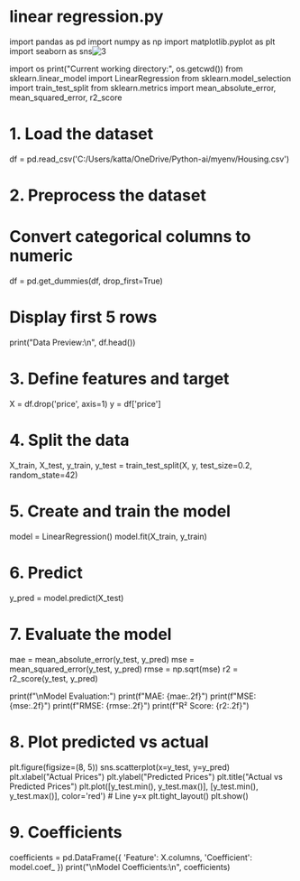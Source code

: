 # linear regression.py

import pandas as pd
import numpy as np
import matplotlib.pyplot as plt
import seaborn as sns![3](https://github.com/user-attachments/assets/72b3e65f-c389-49f4-b3f9-109da2e7c9c1)

import os
print("Current working directory:", os.getcwd())
from sklearn.linear_model import LinearRegression
from sklearn.model_selection import train_test_split
from sklearn.metrics import mean_absolute_error, mean_squared_error, r2_score

# 1. Load the dataset
df = pd.read_csv('C:/Users/katta/OneDrive/Python-ai/myenv/Housing.csv')

# 2. Preprocess the dataset
# Convert categorical columns to numeric
df = pd.get_dummies(df, drop_first=True)

# Display first 5 rows
print("Data Preview:\n", df.head())

# 3. Define features and target
X = df.drop('price', axis=1)
y = df['price']

# 4. Split the data
X_train, X_test, y_train, y_test = train_test_split(X, y, test_size=0.2, random_state=42)

# 5. Create and train the model
model = LinearRegression()
model.fit(X_train, y_train)

# 6. Predict
y_pred = model.predict(X_test)

# 7. Evaluate the model
mae = mean_absolute_error(y_test, y_pred)
mse = mean_squared_error(y_test, y_pred)
rmse = np.sqrt(mse)
r2 = r2_score(y_test, y_pred)

print(f"\nModel Evaluation:")
print(f"MAE: {mae:.2f}")
print(f"MSE: {mse:.2f}")
print(f"RMSE: {rmse:.2f}")
print(f"R² Score: {r2:.2f}")

# 8. Plot predicted vs actual
plt.figure(figsize=(8, 5))
sns.scatterplot(x=y_test, y=y_pred)
plt.xlabel("Actual Prices")
plt.ylabel("Predicted Prices")
plt.title("Actual vs Predicted Prices")
plt.plot([y_test.min(), y_test.max()], [y_test.min(), y_test.max()], color='red')  # Line y=x
plt.tight_layout()
plt.show()

# 9. Coefficients
coefficients = pd.DataFrame({
    'Feature': X.columns,
    'Coefficient': model.coef_
})
print("\nModel Coefficients:\n", coefficients)
